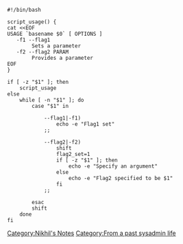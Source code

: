     #!/bin/bash

    script_usage() {
    cat <<EOF
    USAGE `basename $0` [ OPTIONS ]
       -f1 --flag1
            Sets a parameter
       -f2 --flag2 PARAM
            Provides a parameter
    EOF
    }

    if [ -z "$1" ]; then
        script_usage
    else
        while [ -n "$1" ]; do
            case "$1" in
                
                --flag1|-f1)
                    echo -e "Flag1 set"
                ;;

                --flag2|-f2)
                    shift
                    flag2_set=1
                    if [ -z "$1" ]; then
                        echo -e "Specify an argument"
                    else
                        echo -e "Flag2 specified to be $1"
                    fi
                ;;
                
            esac
            shift
        done
    fi

[Category:Nikhil's Notes](Category:Nikhil's_Notes "wikilink")
[Category:From a past sysadmin
life](Category:From_a_past_sysadmin_life "wikilink")
